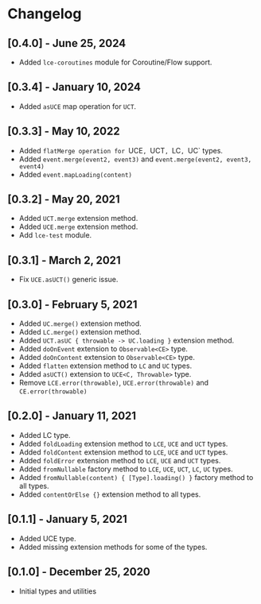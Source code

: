 # Changelog
## [0.4.0] - June 25, 2024
- Added `lce-coroutines` module for Coroutine/Flow support.

## [0.3.4] - January 10, 2024
- Added `asUCE` map operation for `UCT`.

## [0.3.3] - May 10, 2022
- Added `flatMerge operation for `UCE`, `UCT`, `LC`, `UC` types.
- Added `event.merge(event2, event3)` and `event.merge(event2, event3, event4)`
- Added `event.mapLoading(content)`

## [0.3.2] - May 20, 2021
- Added `UCT.merge` extension method.
- Added `UCE.merge` extension method.
- Add `lce-test` module.

## [0.3.1] - March 2, 2021
- Fix `UCE.asUCT()` generic issue.

## [0.3.0] - February 5, 2021
- Added `UC.merge()` extension method.
- Added `LC.merge()` extension method.
- Added `UCT.asUC { throwable -> UC.loading }` extension method.
- Added `doOnEvent` extension to `Observable<CE>` type.
- Added `doOnContent` extension to `Observable<CE>` type.
- Added `flatten` extension method to `LC` and `UC` types.
- Added `asUCT()` extension to `UCE<C, Throwable>` type.
- Remove `LCE.error(throwable)`, `UCE.error(throwable)` and `CE.error(throwable)`

## [0.2.0] - January 11, 2021 
- Added LC type.
- Added `foldLoading` extension method to `LCE`, `UCE` and `UCT` types. 
- Added `foldContent` extension method to `LCE`, `UCE` and `UCT` types.
- Added `foldError` extension method to `LCE`, `UCE` and `UCT` types.
- Added `fromNullable` factory method to `LCE`, `UCE`, `UCT`, `LC`, `UC` types.
- Added `fromNullable(content) { [Type].loading() }` factory method to all types.
- Added `contentOrElse {}` extension method to all types.

## [0.1.1] - January 5, 2021
- Added UCE type.
- Added missing extension methods for some of the types. 

## [0.1.0] - December 25, 2020
- Initial types and utilities
